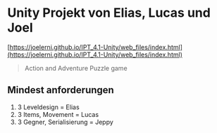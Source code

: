 # Unity Projekt von Elias, Lucas und Joel
[https://joelerni.github.io/IPT_4.1-Unity/web_files/index.html](https://joelerni.github.io/IPT_4.1-Unity/web_files/index.html)
> Action and Adventure Puzzle game
## Mindest anforderungen
<ol>
  <li>3 Leveldesign = Elias</li>
  <li>3 Items, Movement = Lucas</li>
  <li>3 Gegner, Serialisierung = Jeppy</li>
</ol>
